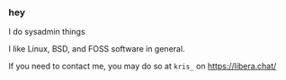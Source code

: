 ### hey

I do sysadmin things

I like Linux, BSD, and FOSS software in general.

If you need to contact me, you may do so at ``kris_`` on https://libera.chat/
